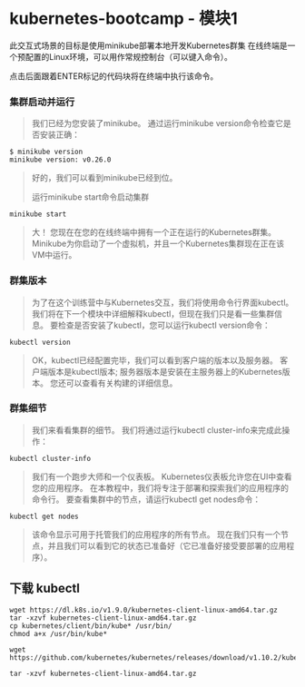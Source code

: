 # kubernetes-bootcamp - 模块1

此交互式场景的目标是使用minikube部署本地开发Kubernetes群集
在线终端是一个预配置的Linux环境，可以用作常规控制台（可以键入命令）。

 点击后面跟着ENTER标记的代码块将在终端中执行该命令。



### 集群启动并运行

> 我们已经为您安装了minikube。 
> 通过运行minikube version命令检查它是否安装正确：

```
$ minikube version
minikube version: v0.26.0
```

> 好的，我们可以看到minikube已经到位。
>
> 运行minikube start命令启动集群

```
minikube start
```

> 大！ 您现在在您的在线终端中拥有一个正在运行的Kubernetes群集。 Minikube为你启动了一个虚拟机，并且一个Kubernetes集群现在正在该VM中运行。

### 群集版本

> 为了在这个训练营中与Kubernetes交互，我们将使用命令行界面kubectl。 我们将在下一个模块中详细解释kubectl，但现在我们只是看一些集群信息。 要检查是否安装了kubectl，您可以运行kubectl version命令：

```
kubectl version
```

> OK，kubectl已经配置完毕，我们可以看到客户端的版本以及服务器。 客户端版本是kubectl版本; 服务器版本是安装在主服务器上的Kubernetes版本。 您还可以查看有关构建的详细信息。



### 群集细节

> 我们来看看集群的细节。 我们将通过运行kubectl cluster-info来完成此操作：

 ```
kubectl cluster-info
 ```

> 我们有一个跑步大师和一个仪表板。 Kubernetes仪表板允许您在UI中查看您的应用程序。 在本教程中，我们将专注于部署和探索我们的应用程序的命令行。 要查看集群中的节点，请运行kubectl get nodes命令：

```
kubectl get nodes
```

> 该命令显示可用于托管我们的应用程序的所有节点。 现在我们只有一个节点，并且我们可以看到它的状态已准备好（它已准备好接受要部署的应用程序）。





## 



## 下载 kubectl

```
wget https://dl.k8s.io/v1.9.0/kubernetes-client-linux-amd64.tar.gz
tar -xzvf kubernetes-client-linux-amd64.tar.gz
cp kubernetes/client/bin/kube* /usr/bin/
chmod a+x /usr/bin/kube*
```



```
wget https://github.com/kubernetes/kubernetes/releases/download/v1.10.2/kubernetes.tar.gz

tar -xzvf kubernetes-client-linux-amd64.tar.gz
```





